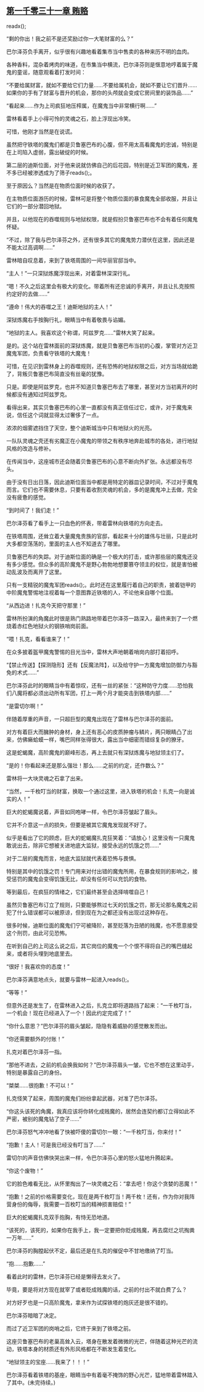 ## [第一千零三十一章 贿赂](https://www.xxbiquge.com/11_11222/9045413.html)
readx();

  “剩的你出！我之前不是还奖励过你一大笔财富的么？”

  巴尔泽芬负手离开，似乎很有兴趣地看着集市当中售卖的各种来历不明的血肉。

  各种香料，混杂着烤肉的味道，在市集当中横流，巴尔泽芬则是惬意地哼着属于魔鬼的童谣，随意观看着打发时间：

  “不要给属财富，就如不要给它们力量……不要给属机会，就如不要让它们晋升……如果你的手有了财富与晋升的机会，那你的头颅就会变成它房间里的装饰品……”

  “看起来……作为上司疯狂地压榨属，在魔鬼当中非常横行啊……”

  雷林看着手上小得可怜的灵魂之石，脸上浮现出冷笑。

  可惜，他刚才当然是在说谎。

  虽然把守铁塔的魔鬼们都是贝鲁塞巴布的心腹，但不用太高看魔鬼的忠诚，特别是在上司陷入虚弱，露出破绽的时候。

  第二层的迪斯位面，对于他来说就仿佛自己的后花园，特别是近卫军团的魔鬼，差不多已经被渗透成为了筛子reads();。

  至于原因么？当然是在物质位面时候的收获了。

  在主物质位面游历的时候，雷林可是将整个物质位面的暴食魔鬼全部收服，并且让它们的一部分潜回地狱。

  并且，以他现在的吞噬规则与地狱权限，就是假扮贝鲁塞巴布也不会有着任何魔鬼怀疑。

  “不过，除了我与巴尔泽芬之外，还有很多其它的魔鬼势力潜伏在这里，因此还是不能太过高调啊……”

  雷林暗自叹息着，来到了铁塔周围的一间华丽官邸当中。

  “主人！”一只深狱炼魔浮现出来，对着雷林深深行礼。

  “嗯！不久之后这里会有极大的变化。带着所有还忠诚的手离开，并且让扎克按照约定好的去做……”

  “遵命！伟大的吞噬之王！迪斯地狱的主人！”

  深狱炼魔右手按胸行礼，眼睛当中有着敬畏与谄媚。

  “地狱的主人。我喜欢这个称谓，阿兹罗克……”雷林大笑了起来。

  是的。这个站在雷林面前的深狱炼魔，就是贝鲁塞巴布当初的心腹，掌管对方近卫魔鬼军团，负责看守铁塔的大魔鬼！

  可惜，在见识到雷林身上的吞噬规则，还有恐怖的地狱权限之后，对方当场就给跪了，背叛贝鲁塞巴布简直没有丝毫的犹豫。

  只是。即使是阿兹罗克，也并不知道贝鲁塞巴布去了哪里，甚至对方当初离开的时候都没有通知过阿兹罗克。

  看得出来，其实贝鲁塞巴布的心里一直都没有真正信任过它，或许，对于魔鬼来说，信任这个词就显得太过奢侈了一点。

  浓浓的烟雾遮挡住了天空，整个迪斯城当中只有地狱火的光亮。

  一队队灵魂之壳还有劣魔正在小魔鬼的带领之有秩序地奔赴城市的各处，进行地狱风格的改造与修补。

  在传闻当中，这座城市还会随着贝鲁塞巴布的心意不断向外扩张。永远都没有尽头。

  由于没有日出日落，因此迪斯位面当中都是用特定的器皿记录时间，不过对于魔鬼而言。它们也不需要休息，只要有着收割灵魂的机会，多的是魔鬼冲上去做，完全没有疲惫的感觉。

  “到时间了！我们走！”

  巴尔泽芬看了看手上一只血色的怀表，带着雷林向铁塔的方向走去。

  在铁塔周围，还耸立着大量魔鬼贵族的官邸，看起来十分的雄伟与壮丽，只是此时大多都空荡荡的，里面的主人也不知道去了哪里。

  贝鲁塞巴布的失踪。对于迪斯位面的确是一个极大的打击，或许那些层的魔鬼还没有多少感觉。但众多的高阶魔鬼不是野心勃勃地想要篡夺领主的权位，就是害怕被动乱波及而离开了这里。

  只有一支精锐的魔鬼军团reads();。此时还在这里履行着自己的职责，披着铠甲的中阶魔鬼警惕地注视着每一个意图靠近铁塔的人，不论他来自哪个位面。

  “从西边进！扎克今天把守那里！”

  雷林所扮演的角魔此时很是熟门熟路地带着巴尔泽芬一路深入，最终来到了一个燃烧着赤红色地狱火的钢铁哨岗前面。

  “喂！扎克，看看谁来了！”

  在众多披着盔甲魔鬼警惕的目光当中，雷林大声地朝着哨岗内部打着招呼。

  “【禁止传送】【探测隐形】还有【反魔法阵】，以及给守护一方魔鬼增加防御力与豁免的术式……”

  巴尔泽芬此时的眼睛当中有着惊叹，还有一丝的紧张：“这种防守力度……恐怕我们八魔将都必须出动所有军团，打上一两个月才能突击到铁塔内部……”

  “是雷切尔啊！”

  伴随着厚重的声音，一只超巨型的魔鬼出现在了雷林与巴尔泽芬的面前。

  对方有着巨大而臃肿的身材，身上还有恶心的皮质肿瘤与鳞片，两只眼睛凸了出来，仿佛癞蛤蟆一样，嘴巴同样张得很大，露出当中细密而错综复杂的獠牙。

  这是蛇蝎魔，高阶魔鬼的巅峰形态，再上去就只有深狱炼魔与地狱领主们了。

  “是的！你看起来还是那么强壮！那么……之前的约定，还作数么？”

  雷林将一大块灵魂之石拿了出来。

  “当然，一千枚叮当的财富，换取一个通过这里，进入铁塔的机会！扎克一向是诚实的人！”

  巨大的蛇蝎魔说着，声音如同咆哮一样，令巴尔泽芬皱起了眉头。

  它并不介意这一点的损失，但要是被其它魔鬼发现就不好了。

  似乎是看出了它的顾虑，巨大的蛇蝎魔扎克狂笑着：“请放心！这里没有一只魔鬼敢说出去，除非它想被关进地底大监狱，接受永远的饥饿之罚……”

  对于二层的魔鬼而言，地底大监狱就代表着恐怖与畏惧。

  特别是其中的饥饿之罚！专门用来对付出错的魔鬼所用，在暴食规则的影响之，接受惩罚的魔鬼会变得饥饿无比，却没有任何可以充饥的食物。

  等到最后，在疯狂的情绪之，它们最终甚至会选择啃噬自己！

  虽然贝鲁塞巴布订立了规则，只要能够熬过七天的饥饿之罚，那无论那名魔鬼之前犯了什么错误都可以被原谅，但到现在为之都还没有出现过这种存在。

  很多时候，迪斯位面的魔鬼们宁可被降阶，甚至贬落为丑陋的贱魔，也不愿意接受这个刑罚，由此可见恐怖。

  在听到自己的上司这么说之后，其它岗位的魔鬼一个个恨不得将自己的嘴巴缝起来，或者将头埋到地底里去。

  “很好！我喜欢你的态度！”

  巴尔泽芬满意地点头，就要与雷林一起进入reads();。

  “等等！”

  但意外还是发生了，在雷林进入之后，扎克立即将道路挡了起来：“一千枚叮当，一个机会！现在已经进入了一个！因此约定完成了！”

  “你什么意思？”巴尔泽芬的眉头皱起，隐隐有着威胁的感觉散发而出。

  “你还需要额外的付账！”

  扎克对着巴尔泽芬一指。

  “那他不进去，之前的机会换我如何？”巴尔泽芬眉头一皱，它也不想在这里动手，特别是暴露自己的身份。

  “桀桀……很抱歉！不可以！”

  扎克怪笑了起来，周围的魔鬼们纷纷拿起武器，对准了巴尔泽芬。

  “你这头该死的角魔，我真应该将你转化成贱魔的，居然会连契约都订立得如此不严密，被别的魔鬼钻了空子……”

  巴尔泽芬怒气冲冲地看了快被吓傻的雷切尔一眼：“一千枚叮当，你来付！”

  “抱歉！主人！可是我已经没有叮当了……”

  雷切尔的声音仿佛快哭出来一样，令巴尔泽芬心里的怒火猛地升腾起来。

  “你这个废物！”

  它的脸色难看无比，从怀里掏出了一块灵魂之石：“拿去吧！你这个贪婪的恶魔！”

  “抱歉！之前的价格需要变化，现在是两千枚叮当！两千枚！还有，作为你对我阵营身份的侮辱，我需要一百枚叮当的精神损害赔偿！”

  巨大的蛇蝎魔扎克双手抱胸，有恃无恐地道。

  “该死的，该死的，如果你在我手上，我一定要把你贬成贱魔，再去腐烂之坑掏粪一万年……”

  巴尔泽芬的胸膛起伏不定，最后还是在扎克的催促中不甘地缴纳了叮当。

  “抱……抱歉……”

  看着此时的雷林，巴尔泽芬已经是懒得去发火了。

  毕竟，要是将对方现在就宰了或者贬成贱魔的话，之前的付出不就白费了么？

  对方好歹也是一只高阶魔鬼，拿来作为试探铁塔的炮灰还是很不错的。

  巴尔泽芬暗暗了决定。

  而过了近卫军团的岗哨之后，它终于来到了铁塔之前。

  这座贝鲁塞巴布的老巢高耸入云，塔身在散发着微微的光芒，伴随着这种光芒的流动，铁塔本身的材质还有外形风格都在不断发生着变化。

  “地狱领主的宝座……我来了！！！”

  巴尔泽芬看着铁塔的基座，眼睛当中有着毫不掩饰的野心光芒，猛地带着雷林踏入了其中。(未完待续。)
